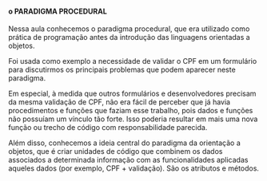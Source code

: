 #### o PARADIGMA PROCEDURAL

Nessa aula conhecemos o paradigma procedural, que era utilizado como prática de programação antes da introdução das linguagens orientadas a objetos.

Foi usada como exemplo a necessidade de validar o CPF em um formulário para discutirmos os principais problemas que podem aparecer neste paradigma.

Em especial, à medida que outros formulários e desenvolvedores precisam da mesma validação de CPF, não era fácil de perceber que já havia procedimentos e funções que faziam esse trabalho, pois dados e funções não possuíam um vínculo tão forte. Isso poderia resultar em mais uma nova função ou trecho de código com responsabilidade parecida.

Além disso, conhecemos a ideia central do paradigma da orientação a objetos, que é criar unidades de código que combinem os dados associados a determinada informação com as funcionalidades aplicadas aqueles dados (por exemplo, CPF + validação). São os atributos e métodos.



